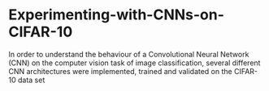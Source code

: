 # Experimenting-with-CNNs-on-CIFAR-10
In order to understand the behaviour of a Convolutional Neural Network (CNN) on the computer vision task of image classification, several different CNN architectures were implemented, trained and validated on the CIFAR-10 data set
